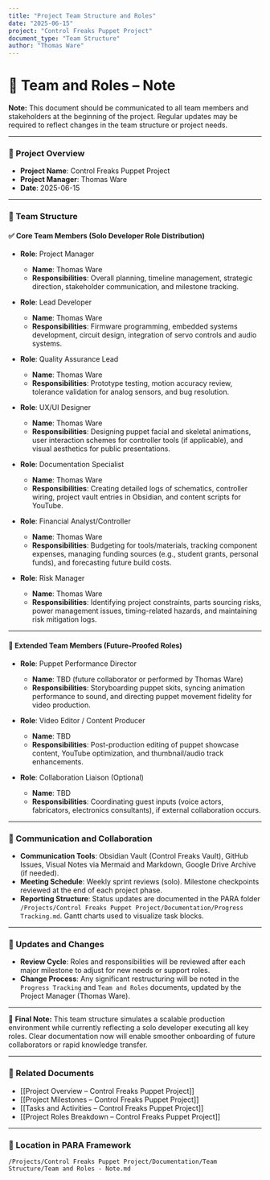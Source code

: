 ```yaml
---
title: "Project Team Structure and Roles"
date: "2025-06-15"
project: "Control Freaks Puppet Project"
document_type: "Team Structure"
author: "Thomas Ware"
---
```


# 📝 Team and Roles – Note

**Note:** This document should be communicated to all team members and stakeholders at the beginning of the project. Regular updates may be required to reflect changes in the team structure or project needs.

---

### 📘 Project Overview

- **Project Name**: Control Freaks Puppet Project  
- **Project Manager**: Thomas Ware  
- **Date**: 2025-06-15  

---

### 👥 Team Structure

#### ✅ Core Team Members (Solo Developer Role Distribution)

- **Role**: Project Manager  
  - **Name**: Thomas Ware  
  - **Responsibilities**: Overall planning, timeline management, strategic direction, stakeholder communication, and milestone tracking.

- **Role**: Lead Developer  
  - **Name**: Thomas Ware  
  - **Responsibilities**: Firmware programming, embedded systems development, circuit design, integration of servo controls and audio systems.

- **Role**: Quality Assurance Lead  
  - **Name**: Thomas Ware  
  - **Responsibilities**: Prototype testing, motion accuracy review, tolerance validation for analog sensors, and bug resolution.

- **Role**: UX/UI Designer  
  - **Name**: Thomas Ware  
  - **Responsibilities**: Designing puppet facial and skeletal animations, user interaction schemes for controller tools (if applicable), and visual aesthetics for public presentations.

- **Role**: Documentation Specialist  
  - **Name**: Thomas Ware  
  - **Responsibilities**: Creating detailed logs of schematics, controller wiring, project vault entries in Obsidian, and content scripts for YouTube.

- **Role**: Financial Analyst/Controller  
  - **Name**: Thomas Ware  
  - **Responsibilities**: Budgeting for tools/materials, tracking component expenses, managing funding sources (e.g., student grants, personal funds), and forecasting future build costs.

- **Role**: Risk Manager  
  - **Name**: Thomas Ware  
  - **Responsibilities**: Identifying project constraints, parts sourcing risks, power management issues, timing-related hazards, and maintaining risk mitigation logs.

---

#### 🔄 Extended Team Members (Future-Proofed Roles)

- **Role**: Puppet Performance Director  
  - **Name**: TBD (future collaborator or performed by Thomas Ware)  
  - **Responsibilities**: Storyboarding puppet skits, syncing animation performance to sound, and directing puppet movement fidelity for video production.

- **Role**: Video Editor / Content Producer  
  - **Name**: TBD  
  - **Responsibilities**: Post-production editing of puppet showcase content, YouTube optimization, and thumbnail/audio track enhancements.

- **Role**: Collaboration Liaison (Optional)  
  - **Name**: TBD  
  - **Responsibilities**: Coordinating guest inputs (voice actors, fabricators, electronics consultants), if external collaboration occurs.

---

### 📡 Communication and Collaboration

- **Communication Tools**: Obsidian Vault (Control Freaks Vault), GitHub Issues, Visual Notes via Mermaid and Markdown, Google Drive Archive (if needed).  
- **Meeting Schedule**: Weekly sprint reviews (solo). Milestone checkpoints reviewed at the end of each project phase.  
- **Reporting Structure**: Status updates are documented in the PARA folder `/Projects/Control Freaks Puppet Project/Documentation/Progress Tracking.md`. Gantt charts used to visualize task blocks.

---

### 🔄 Updates and Changes

- **Review Cycle**: Roles and responsibilities will be reviewed after each major milestone to adjust for new needs or support roles.  
- **Change Process**: Any significant restructuring will be noted in the `Progress Tracking` and `Team and Roles` documents, updated by the Project Manager (Thomas Ware).

---

🔔 **Final Note:** This team structure simulates a scalable production environment while currently reflecting a solo developer executing all key roles. Clear documentation now will enable smoother onboarding of future collaborators or rapid knowledge transfer.

---

### 🔗 Related Documents

- [[Project Overview – Control Freaks Puppet Project]]
- [[Project Milestones – Control Freaks Puppet Project]]
- [[Tasks and Activities – Control Freaks Puppet Project]]
- [[Project Roles Breakdown – Control Freaks Puppet Project]]

---

### 📁 Location in PARA Framework

`/Projects/Control Freaks Puppet Project/Documentation/Team Structure/Team and Roles - Note.md`

